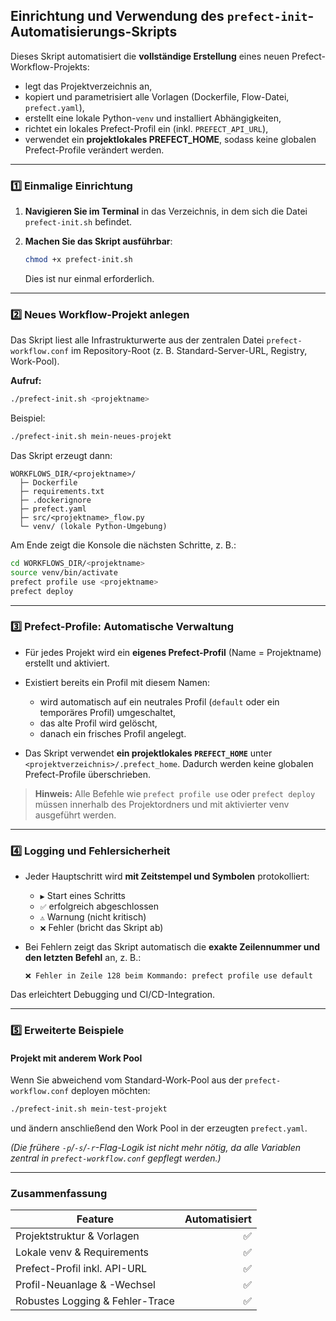 ## Einrichtung und Verwendung des `prefect-init`-Automatisierungs-Skripts

Dieses Skript automatisiert die **vollständige Erstellung** eines neuen Prefect-Workflow-Projekts:

* legt das Projektverzeichnis an,
* kopiert und parametrisiert alle Vorlagen (Dockerfile, Flow-Datei, `prefect.yaml`),
* erstellt eine lokale Python-`venv` und installiert Abhängigkeiten,
* richtet ein lokales Prefect-Profil ein (inkl. `PREFECT_API_URL`),
* verwendet ein **projektlokales PREFECT\_HOME**, sodass keine globalen Prefect-Profile verändert werden.

---

### 1️⃣ Einmalige Einrichtung

1. **Navigieren Sie im Terminal** in das Verzeichnis, in dem sich die Datei `prefect-init.sh` befindet.
2. **Machen Sie das Skript ausführbar**:

   ```bash
   chmod +x prefect-init.sh
   ```

   Dies ist nur einmal erforderlich.

---

### 2️⃣ Neues Workflow-Projekt anlegen

Das Skript liest alle Infrastrukturwerte aus der zentralen Datei
`prefect-workflow.conf` im Repository-Root (z. B. Standard-Server-URL, Registry, Work-Pool).

**Aufruf:**

```bash
./prefect-init.sh <projektname>
```

Beispiel:

```bash
./prefect-init.sh mein-neues-projekt
```

Das Skript erzeugt dann:

```
WORKFLOWS_DIR/<projektname>/
  ├─ Dockerfile
  ├─ requirements.txt
  ├─ .dockerignore
  ├─ prefect.yaml
  ├─ src/<projektname>_flow.py
  └─ venv/ (lokale Python-Umgebung)
```

Am Ende zeigt die Konsole die nächsten Schritte, z. B.:

```bash
cd WORKFLOWS_DIR/<projektname>
source venv/bin/activate
prefect profile use <projektname>
prefect deploy
```

---

### 3️⃣ Prefect-Profile: Automatische Verwaltung

* Für jedes Projekt wird ein **eigenes Prefect-Profil** (Name = Projektname) erstellt und aktiviert.
* Existiert bereits ein Profil mit diesem Namen:

  * wird automatisch auf ein neutrales Profil (`default` oder ein temporäres Profil) umgeschaltet,
  * das alte Profil wird gelöscht,
  * danach ein frisches Profil angelegt.
* Das Skript verwendet **ein projektlokales `PREFECT_HOME`** unter
  `<projektverzeichnis>/.prefect_home`.
  Dadurch werden keine globalen Prefect-Profile überschrieben.

> **Hinweis:** Alle Befehle wie `prefect profile use` oder `prefect deploy` müssen innerhalb des Projektordners und mit aktivierter venv ausgeführt werden.

---

### 4️⃣ Logging und Fehlersicherheit

* Jeder Hauptschritt wird **mit Zeitstempel und Symbolen** protokolliert:

  * `▶️` Start eines Schritts
  * `✅` erfolgreich abgeschlossen
  * `⚠️` Warnung (nicht kritisch)
  * `❌` Fehler (bricht das Skript ab)
* Bei Fehlern zeigt das Skript automatisch die **exakte Zeilennummer und den letzten Befehl** an, z. B.:

  ```
  ❌ Fehler in Zeile 128 beim Kommando: prefect profile use default
  ```

Das erleichtert Debugging und CI/CD-Integration.

---

### 5️⃣ Erweiterte Beispiele

#### Projekt mit anderem Work Pool

Wenn Sie abweichend vom Standard-Work-Pool aus der `prefect-workflow.conf` deployen möchten:

```bash
./prefect-init.sh mein-test-projekt
```

und ändern anschließend den Work Pool in der erzeugten `prefect.yaml`.

*(Die frühere `-p`/`-s`/`-r`-Flag-Logik ist nicht mehr nötig, da alle Variablen zentral in `prefect-workflow.conf` gepflegt werden.)*

---

### Zusammenfassung

| Feature                         | Automatisiert |
| ------------------------------- | ------------: |
| Projektstruktur & Vorlagen      |             ✅ |
| Lokale venv & Requirements      |             ✅ |
| Prefect-Profil inkl. API-URL    |             ✅ |
| Profil-Neuanlage & -Wechsel     |             ✅ |
| Robustes Logging & Fehler-Trace |             ✅ |
